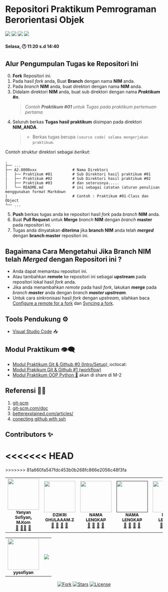  # Repositori Praktikum Pemrograman Berorientasi Objek

<p align="left">
<a href="#"><img src="http://hits.dwyl.com/yysofiyan/FT3006-OOP/OOP-TI3C.svg"></a>
<a href="#"><img src="https://img.shields.io/github/issues-pr/FT3006-OOP/OOP-TI3C?style=flat-square"></a>
<a href="#"><img src="https://img.shields.io/github/repo-size/FT3006-OOP/OOP-TI3C?style=flat-square"></a>
<a href="#"><img src="https://img.shields.io/github/commit-activity/w/FT3006-OOP/OOP-TI3C?style=flat-square"></a>
</p>

#### Selasa, 🕐 11:20 s.d 14:40

## Alur Pengumpulan Tugas ke Repositori Ini

0. **Fork** Repositori ini.
1.  Pada hasil _fork_ anda, Buat **Branch** dengan nama **NIM** anda.
2. Pada _branch_ **NIM** anda, buat direktori dengan nama **NIM** anda.
3. Didalam direktori **NIM** anda, buat sub direktori dengan nama _**Praktikum #n**_.
   > _Contoh **Praktikum #01** untuk Tugas pada praktikum pertemuan pertama_
4. Seluruh berkas **Tugas hasil praktikum** disimpan pada direktori **NIM_ANDA**.
   > - Berkas tugas berupa `(source code) selama mengerjakan praktikum`.

Contoh struktur direktori sebagai *berikut:*

    .
    ├── ...
    ├── A2.0000xxx                # Nama Direktori
    │   ├── Praktikum #01         # Sub Direktori hasil praktikum #01
    |   ├── Praktikum #02         # Sub Direktori hasil praktikum #02
    │   ├── Praktikum #03         # dan seterusnya.....
    │   └── README.md             # ini sebagai catatan (aturan penulisan menggunakan format Markdown
    |                             # Contoh : Praktikum #01-Class dan Object
    └── ...

5. **Push** berkas tugas anda ke repositori hasil _fork_ pada _branch_ **NIM** anda.
6. Buat **Pull Request** untuk **Merge** _branch_ **NIM** dengan _branch_ **master** pada repositori ini.
7. Tugas anda dinyatakan **diterima** jika **branch NIM** anda telah _**merged**_ dengan **branch master** repositori ini.

## Bagaimana Cara Mengetahui Jika **Branch NIM** telah _**Merged**_ dengan Repositori ini ?

- Anda dapat memantau repositori ini.
- Atau tambahkan **remote** ke repositori ini sebagai **upstream** pada repositori lokal hasil _fork_ anda.
- Jika anda menambahkan _remote_ pada hasil _fork_, lakukan **merge** pada _branch **master**_ anda dengan _branch **master upstream**_.
- Untuk cara sinkronisasi hasil _fork_ dengan _upstream_, silahkan baca [Configure a remote for a fork](https://help.github.com/en/articles/configuring-a-remote-for-a-fork) dan [Syncing a fork](https://help.github.com/en/articles/syncing-a-fork).


## Tools Pendukung ⚙️

- [Visual Studio Code](https://code.visualstudio.com) 📥


## Modul Praktikum 👁‍🗨

- [Modul Praktikum Git & Github #0 (Intro/Setup) ](Praktikum-0-Git-&-Github.md) :octocat:
- [Modul Prakikum Git & Github #1 (workflow)](Praktikum-1-Berkontribusi-di-Proyek.md)
- [Modul Praktikum OOP Python 🐍](#) akan di share di M-2


## Referensi 🕵️‍♂️

1. [git-scm](https://git-scm.com/book/id/v2/Memulai-Dasar-dasar-Git)
2. [git-scm.com/doc](https://git-scm.com/doc)
3. [betterexplained.com/articles/](https://betterexplained.com/articles/intro-to-distributed-version-control-illustrated/)
4. [conecting github with ssh](https://help.github.com/en/github/authenticating-to-github/connecting-to-github-with-ssh)


## Contributors ✨


<!-- ALL-CONTRIBUTORS-LIST:START - Do not remove or modify this section -->
<!-- prettier-ignore-start -->
<!-- markdownlint-disable -->
<!-- Jika anda ingin memasukan Profil di list contributor: cantumkan NAMA LENGKAP,PHOTO ASLI & LINK REPOSITORI ANDA kemudian menirim pull request-->
<!-- Perhatikan baris kode penulisan contributor dibawah ini -->
<<<<<<< HEAD
=======
<table>
  <tr>
    <td align="center"><a href="#"><img src="https://avatars0.githubusercontent.com/u/34052001?s=460&v=4" width="100px;"
        alt="" /><br /><sub><b>Yanyan Sofiyan, M.Kom</b></sub></a><br /><a href="https://github.com/yysofiyan" title="Link Repo">🔗</a> <a
        href="#" title="Documentation">📖</a><a href="#" title="Profile">👀</a> <a href="#" title="Talks">📢</a></td>
    <td align="center"><a href="#"><img src="https://avatars3.githubusercontent.com/u/71686854?s=400&u=7f1fab50327a39bbe8cb7bbfea3651e306615e24&v=4"
        width="100px;" alt="" /><br /><sub><b>DZIKRI GHULAAAM Z</b></sub></a><br /><a href="https://github.com/DzikriGz"
        title="Link Repo">🔗</a> <a href="#" title="Documentation">📖</a> <a href="#" title="Profile">👀</a> <a href="#"title="Talks">📢</a></td>
    <td align="center"><a href="#"><img src="https://encrypted-tbn0.gstatic.com/images?q=tbn%3AANd9GcR37MOlMa_TqmLOGCLN7Mlzi4Z_0Fskv4vQqSdUKITUki-it0Zh8RZF8QABe-8iN3t0rMB9C8BmO8epSecvgRlOihFOUGcY21hZAQ&usqp=CAU&ec=45702846" width="100px;"
        alt="" /><br /><sub><b>NAMA LENGKAP</b></sub></a><br /><a href="" title="Link Repo">🔗</a> <a href="#"
        title="Documentation">📖</a> <a href="#" title="Profile">👀</a> <a href="#" title="Talks">📢</a></td>
    <td align="center"><a href=""><img src="https://encrypted-tbn0.gstatic.com/images?q=tbn%3AANd9GcR37MOlMa_TqmLOGCLN7Mlzi4Z_0Fskv4vQqSdUKITUki-it0Zh8RZF8QABe-8iN3t0rMB9C8BmO8epSecvgRlOihFOUGcY21hZAQ&usqp=CAU&ec=45702846"
        width="100px;" alt="" /><br /><sub><b>NAMA LENGKAP</b></sub></a><br /><a href="#" title="Link Repo">🔗</a> <a
        href="#" title="Documentation">📖</a> <a href="#" title="Profile">👀</a> <a href="#" title="Talks">📢</a></td>
    <td align="center"><a href="#"><img src="https://encrypted-tbn0.gstatic.com/images?q=tbn%3AANd9GcR37MOlMa_TqmLOGCLN7Mlzi4Z_0Fskv4vQqSdUKITUki-it0Zh8RZF8QABe-8iN3t0rMB9C8BmO8epSecvgRlOihFOUGcY21hZAQ&usqp=CAU&ec=45702846"
        width="100px;" alt="" /><br /><sub><b>NAMA LENGKAP</b></sub></a><br /><a href="#" title="Link Repo">🔗</a> <a href="#" title="Documentation">📖</a> <a href="#" title="Profile">👀</a> <a href="#" title="Talks">📢</a></td>
>>>>>>> 81a660fa547fdc453b0b268fc866e2056c48f3fa

<table>
  <tr>
    <td align="center"><a href="#"><img src="https://avatars0.githubusercontent.com/u/34052001?s=460&v=4" width="100px;" alt="" /><br /><sub><b>yysofiyan</b></sub></a><br /><a</a>
    <td align="center"><a href="#"<a href="https://github.com/FT3006-OOP/OOP-TI3C/graphs/contributors">
  <img src="https://contributors-img.web.app/image?repo=FT3006-OOP/OOP-TI3C" /></a>
  </tr>
</table>

<!-- markdownlint-enable -->
<!-- prettier-ignore-end -->
<!-- ALL-CONTRIBUTORS-LIST:END -->


<p align="center">
<a href="#"><img src="https://img.shields.io/github/forks/FT3006-OOP/OOP-TI3C?label=fork&style=social"alt="Fork"></a>
<a href="#"><img src="https://img.shields.io/github/contributors/FT3006-OOP/OOP-TI3C" alt="Stars"></a>
<a href="#"><img src="https://poser.pugx.org/laravel/framework/license.svg" alt="License"></a>
</p>
